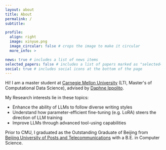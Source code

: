 ```yaml
---
layout: about
title: About
permalink: /
subtitle: 

profile:
  align: right
  image: xinyue.png
  image_circular: false # crops the image to make it circular
  more_info: >

news: true # includes a list of news items
selected_papers: false # includes a list of papers marked as "selected={true}"
social: true # includes social icons at the bottom of the page
---
```


Hi! I am a master student at [Carnegie Mellon University](https://www.cs.cmu.edu/) (LTI, Master's of Computational Data Science), advised by [Daphne Ippolito](https://www.daphnei.com/).

My Research interests lie in these topics:
- Enhance the ability of LLMs to follow diverse writing styles
- Understand how parameter-efficient fine-tuning (e.g. LoRA) steers the direction of LLM training
- Improve LLMs through advanced tool-using capabilities

Prior to CMU, I graduated as the Outstanding Graduate of Beijing from [Beijing University of Posts and Telecommunications](https://www.bupt.edu.cn/) with a B.E. in Computer Science.